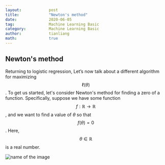```yaml
---
layout:            post
title:             "Newton's method"
date:              2020-06-05
tag:               Machine Learning Basic
category:          Machine Learning Basic
author:            tianliang
math:              true
---
```

## Newton's method
Returning to logistic regression, Let’s now talk about a different algorithm for maximizing $$\ell(\theta)$$.
To get us started, let's consider Newton's method for finding a zero of a function. Specifically, suppose we have some function $$f : \mathbb{R} \to \mathbb{R}$$, and we want to find a value of $\theta$ so that $$f(\theta)=0$$. Here, $$\theta \in \mathbb{R}$$ is a real number. 


![name of the image](https://en.wikipedia.org/wiki/Newton%27s_method#/media/File:NewtonIteration_Ani.gif)
